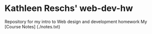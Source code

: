 # Kathleen Reschs' web-dev-hw
Repository for my intro to Web design and development homework
My [Course Notes] (./notes.txt)
